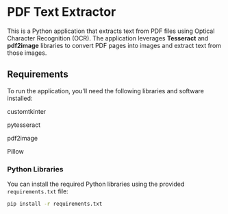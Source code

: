 # PDF Text Extractor

This is a Python application that extracts text from PDF files using Optical Character Recognition (OCR). The application leverages **Tesseract** and **pdf2image** libraries to convert PDF pages into images and extract text from those images.

## Requirements

To run the application, you'll need the following libraries and software installed:

customtkinter

pytesseract

pdf2image

Pillow

### Python Libraries
You can install the required Python libraries using the provided `requirements.txt` file:

```bash
pip install -r requirements.txt
